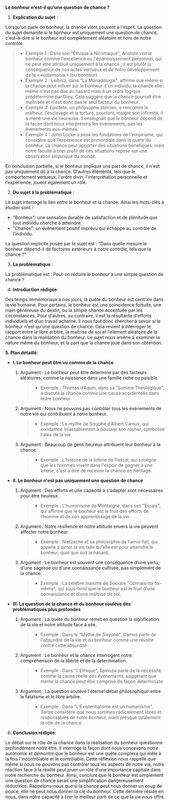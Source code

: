 **Le bonheur n'est-il qu'une question de chance ?**

1. **Explication du sujet** :

Lorsqu'on parle de bonheur, la chance vient souvent à l'esprit. La question du sujet demande si le bonheur est uniquement une question de chance, c'est-à-dire si le bonheur est complètement aléatoire et hors de notre contrôle.

> - Exemple 1 : Dans son "Éthique à Nicomaque", Aristote voit le bonheur comme l'excellence ou l'épanouissement personnel, qui ne peut être attribué uniquement à la chance ; il est plutôt la conséquence de nos actes vertueux et de notre développement de la « eudaimonia » (ou bonheur).
> - Exemple 2 : Leibniz, dans "La Monadologie", affirme que même si la chance peut influer sur le bonheur d'un individu, la chance elle-même n'est pas due au hasard mais à un ordre logique prédéterminé par Dieu. Cela suggère que la chance pourrait être maîtrisée et n'est donc pas le seul facteur du bonheur.
> - Exemple 3: Epictète, un philosophe stoïcien, a rencontré le malheur, l'esclavage et la torture, pourtant, malgré son infirmité, il a mené une vie heureuse. Il enseignait que le bonheur dépend de la façon dont nous interprétons les événements, pas les événements eux-mêmes.
> - Exemple 4 : John Locke a posé les fondations de l'empirisme, qui considère que l'expérience est primordiale dans la quête du bonheur. La chance peut apporter des situations bénéfiques, mais notre faculté à tirer profit de ces situations repose sur une observation empirique du monde.

En conclusion partielle, si le bonheur implique une part de chance, il n'est pas uniquement dû à la chance. D'autres éléments, tels que le comportement vertueux, l'ordre divin, l'interprétation personnelle et l'expérience, jouent également un rôle.

2. **Du sujet à la problématique** :

Le sujet interroge le lien entre le bonheur et la chance. Ainsi les mots-clés à étudier sont : 

- "Bonheur": une sensation durable de satisfaction et de plénitude que tout individu cherche à atteindre.
- "Chance": un événement positif imprévu qui échappe au contrôle de l'individu.

La question implicite posée par le sujet est : "Dans quelle mesure le bonheur dépend-il de factoires extérieurs à notre contrôle, tels que la chance ?" 

3. **La problématique** :

La problématique est : Peut-on réduire le bonheur à une simple question de chance ?

4. **Introduction rédigée**: 

Des temps immémoriaux à nos jours, la quête du bonheur est centrale dans la vie humaine. Pour certains, le bonheur est une coïncidence fortuite, une main généreuse du destin, ou la simple chance accentuée par les circonstances. Pour d'autres, au contraire, il est la résultante d'efforts individuels et d'un travail acharné. Il nous faut donc chercher à savoir si le bonheur n'est qu'une question de chance. Cela revient à interroger le rapport entre le libre arbitre, la maîtrise de soi et l'élément aléatoire de la chance dans la réalisation du bonheur. Le sujet nous amène à examiner la nature même du bonheur, et la part que la chance joue dans son obtention.

**5. Plan détaillé**:

* **I. Le bonheur peut être vu comme de la chance**

    1. Argument : Le bonheur peut être déterminé par des facteurs aléatoires, comme la naissance dans une famille riche ou paisible.
          > - Exemple : Thomas d’Aquin, dans sa "Somme Théologique", a discuté la chance comme une cause accidentelle dans notre bonheur. 
    
    2.  Argument : Nous ne pouvons pas contrôler tous les événements de notre vie qui contribuent à notre bonheur.
          > - Exemple : Le mythe de Sisyphe d'Albert Camus, qui condamne inlassablement à pousser son rocher, symbolise l'aléa de la vie.

    3.  Argument : Beaucoup de gens heureux attribuent leur bonheur à la chance.
          > - Exemple : L'histoire de la loterie de Pascal, qui souligne que les hommes vivent dans l'espoir de gagner à une loterie, c'est à dire de recevoir la chance en héritage.

* **II. Le bonheur n'est pas uniquement une question de chance**

    1. Argument : Des efforts et une capacité à s'adapter sont nécessaires pour être heureux.
          > - Exemple : L'humanisme de Montaigne, dans ses "Essais", qui affirme que le bonheur est le fruit des efforts de l'homme et de son apprentissage de la vie.
    
    2.  Argument : Notre résilience et notre attitude envers la vie peuvent affecter notre bonheur.
          > - Exemple : Nietzsche et sa philosophie de l'amor fati, qui appelle à aimer la vie telle qu'elle est pour atteindre le bonheur, quel que soit le hasard.

    3.  Argument : Le bonheur est souvent une conséquence d'une vertu, d'une sagesse ou d'une connaissance cultivée, pas simplement de la chance
          > - Exemple : La célèbre maxime de Socrate "Connais-toi toi-même", qui sous-tend que le bonheur est le fruit d'une connaissance et d'une maîtrise de soi.

* **III. La question de la chance et du bonheur soulève des problématiques plus profondes**

    1. Argument : La quête du bonheur remet en question la signification de la vie et notre attitude face à elle.
          > - Exemple : Dans le "Mythe de Sisyphe", Camus parle de l'absurdité de la vie et du bonheur comme une révolte contre cette absurdité.
    
    2.  Argument : Le bonheur et la chance interrogent notre compréhension de la liberté et de la détermination.
          > - Exemple : Dans "L'Ethique", Spinoza parle de la nécessité comme la cause réelle des événements, suggérant que même la chance peut être comprise de façon déterministe.

    3.  Argument : La question soulève l'éternel débat philosophique entre le fatalisme et le libre arbitre.
          > - Exemple : Dans "L'Existentialisme est un humanisme", Sartre considère que nous sommes radicalement libres et responsables de notre bonheur, niant presque totalement le rôle de la chance.

6. **Conclusion rédigée**: 

Le débat sur le rôle de la chance dans la réalisation du bonheur questionne profondément notre être. Il interroge la façon dont nous concevons notre autonomie et démontre que le bonheur est une quête complexe qui mêle à la fois l'incontrôlable et le contrôlable. Cette réflexion nous rappelle que même si nous ne pouvons pas contrôler tous les aspects de notre vie, notre réaction face à la réalité peut jouer un rôle d’une importance capitale dans notre recherche du bonheur. Ainsi, conclure que le bonheur est simplement une question de chance serait une simplification dangereusement réductrice. Rappelons-nous que si la chance peut nous donner un coup de pouce, elle ne peut nous donner la clé du bonheur. Cette dernière réside en nous, dans notre capacité à tirer le meilleur parti de ce que la vie nous offre.
